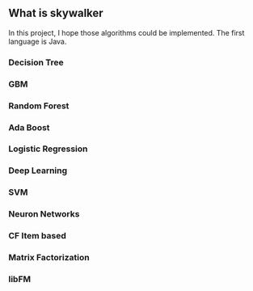 ## What is skywalker
  In this project, I hope those algorithms could be implemented. The first language is Java.

### Decision Tree
### GBM
### Random Forest
### Ada Boost
### Logistic Regression
### Deep Learning
### SVM
### Neuron Networks
### CF Item based
### Matrix Factorization
### libFM
